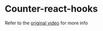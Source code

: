 # Counter-react-hooks

Refer to the [original video](https://www.youtube.com/watch?v=JqmVE3E4wIo) for more info
